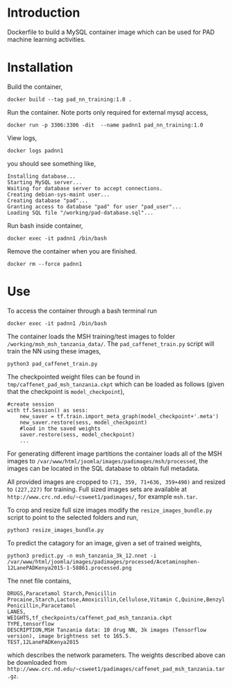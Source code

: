 # Introduction

Dockerfile to build a MySQL container image which can be used for PAD machine learning activities.

# Installation

Build the container,
```
docker build --tag pad_nn_training:1.0 .
```

Run the container. Note ports only required for external mysql access,
```
docker run -p 3306:3306 -dit  --name padnn1 pad_nn_training:1.0
```

View logs,
```
docker logs padnn1
```
you should see something like,
```
Installing database...
Starting MySQL server...
Waiting for database server to accept connections.
Creating debian-sys-maint user...
Creating database "pad"...
Granting access to database "pad" for user "pad_user"...
Loading SQL file "/working/pad-database.sql"...
```

Run bash inside container,
```
docker exec -it padnn1 /bin/bash
```

Remove the container when you are finished.
```
docker rm --force padnn1
```

# Use
To access the container through a bash terminal run
```
docker exec -it padnn1 /bin/bash
```

The container loads the MSH training/test images to folder ```/working/msh_msh_tanzania_data/```. The ```pad_caffenet_train.py``` script will train the NN using these images,
```
python3 pad_caffenet_train.py
```
The checkpointed weight files can be found in ```tmp/caffenet_pad_msh_tanzania.ckpt``` which can be loaded as follows (given that the checkpoint is ```model_checkpoint```),
```
#create session
with tf.Session() as sess:
    new_saver = tf.train.import_meta_graph(model_checkpoint+'.meta')
    new_saver.restore(sess, model_checkpoint)
    #load in the saved weights
    saver.restore(sess, model_checkpoint)
    ...
```

For generating different image partitions the container loads all of the MSH images to ```/var/www/html/joomla/images/padimages/msh/processed```, the images can be located in the SQL database to obtain full metadata.

All provided images are cropped to ```(71, 359, 71+636, 359+490)``` and resized to ```(227,227)``` for training. Full sized images sets are available at ```http://www.crc.nd.edu/~csweet1/padimages/```, for example ```msh.tar```.

To crop and resize full size images modify the ```resize_images_bundle.py``` script to point to the selected folders and run,
```
python3 resize_images_bundle.py
```

To predict the catagory for an image, given a set of trained weights,
```
python3 predict.py -n msh_tanzania_3k_12.nnet -i /var/www/html/joomla/images/padimages/processed/Acetaminophen-12LanePADKenya2015-1-58861.processed.png
```
The nnet file contains,
```
DRUGS,Paracetamol Starch,Penicillin Procaine,Starch,Lactose,Amoxicillin,Cellulose,Vitamin C,Quinine,Benzyl Penicillin,Paracetamol
LANES,
WEIGHTS,tf_checkpoints/caffenet_pad_msh_tanzania.ckpt
TYPE,tensorflow
DESCRIPTION,MSH Tanzania data: 10 drug NN, 3k images (Tensorflow version), image brightness set to 165.5.
TEST,12LanePADKenya2015
```
which describes the network parameters. The weights described above can be downloaded from ```http://www.crc.nd.edu/~csweet1/padimages/caffenet_pad_msh_tanzania.tar.gz```.
